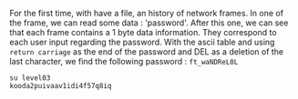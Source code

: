For the first time, with have a file, an history of network frames.
In one of the frame, we can read some data : 'password'.
After this one, we can see that each frame contains a 1 byte data information.
They correspond to each user input regarding the password.
With the ascii table and using `return carriage` as the end of the password and DEL as a deletion of the last character, we find the following password : `ft_waNDReL0L`
```
su level03
kooda2puivaav1idi4f57q8iq
```
